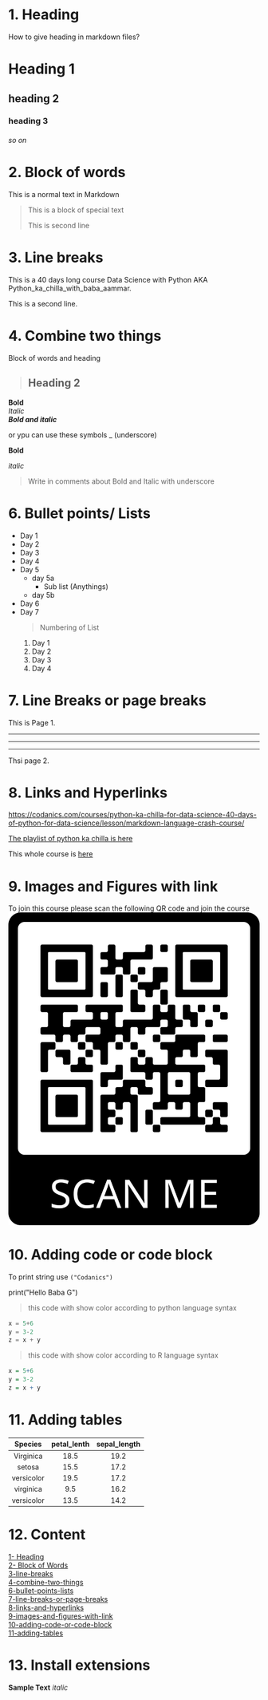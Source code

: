 # 1. Heading 
How to give heading in markdown files?

# Heading 1
## heading 2
### heading 3
###### so on

# 2. Block of words
This is a normal text in Markdown

>This is a block of special text
>
>This is second line

# 3. Line breaks

 This is a 40 days long course Data Science with Python AKA Python_ka_chilla_with_baba_aammar.

 This is a second line.

 # 4. Combine two things

 Block of words and heading

 >## Heading 2

 **Bold**\
 *Italic*\
 ***Bold and italic***

 or ypu can use these symbols
 _ (underscore)

 __Bold__

 _italic_

 > Write in comments about Bold and Italic with underscore

 # 6. Bullet points/ Lists

 - Day 1
 - Day 2
 - Day 3
 - Day 4
 - Day 5
      - day 5a
          - Sub list (Anythings)
      - day 5b
- Day 6
- Day 7
  >Numbering of List
  1. Day 1
  2. Day 2
  3. Day 3
  4. Day 4
   
# 7. Line Breaks or page breaks

This is Page 1.

---
___
***

Thsi page 2.

# 8. Links and Hyperlinks
<https://codanics.com/courses/python-ka-chilla-for-data-science-40-days-of-python-for-data-science/lesson/markdown-language-crash-course/>

[The playlist of python ka chilla is here](https://codanics.com/courses/python-ka-chilla-for-data-science-40-days-of-python-for-data-science/lesson/markdown-language-crash-course/)



[Condanics]:https://codanics.com/courses/python-ka-chilla-for-data-science-40-days-of-python-for-data-science/lesson/markdown-language-crash-course/

This whole course is [here][Condanics]


# 9. Images and Figures with link
To join this course please scan the following QR code and join the course
![QR](QR.jpeg)

<!-- Online Picture:
![Zeeshan](https://www.bing.com/images/search?view=detailV2&ccid=zuKl%2bBPN&id=9B5FD6AC8306AF93377369891B0998452F284496&thid=OIP.zuKl-BPNgSJFpQ5MZEp_9QHaFj&mediaurl=https%3a%2f%2fi.ytimg.com%2fvi%2fIhHBmL5JYjk%2fhqdefault.jpg&cdnurl=https%3a%2f%2fth.bing.com%2fth%2fid%2fR.cee2a5f813cd812245a50e4c644a7ff5%3frik%3dlkQoL0WYCRuJaQ%26pid%3dImgRaw%26r%3d0&exph=360&expw=480&q=zeeshan+wrtitin&simid=608039448698696729&FORM=IRPRST&ck=800A5FCC0D751BC65E00FC7375831E26&selectedIndex=14&itb=0) -->


# 10. Adding code or code block

To print string use `("Codanics")`

print("Hello Baba G")

>this code with show color according to python language syntax
```python
x = 5+6
y = 3-2
z = x + y

```
>this code with show color according to R language syntax
```r
x = 5+6
y = 3-2
z = x + y

```

# 11. Adding tables

| Species | petal_lenth | sepal_length|
|:---------:| :--------------:| :-----------:|
|Virginica| 18.5| 19.2|
|setosa| 15.5| 17.2|
|versicolor| 19.5| 17.2|
|virginica| 9.5| 16.2|
|versicolor| 13.5| 14.2|


# 12. Content
[1- Heading](#1-heading)\
[2- Block of Words](#2-block-of-words)\
[3-line-breaks](#3-line-breaks)\
[4-combine-two-things](#4-combine-two-things)\
[6-bullet-points-lists](#6-bullet-points-lists)\
[7-line-breaks-or-page-breaks](#7-line-breaks-or-page-breaks)\
[8-links-and-hyperlinks](#8-links-and-hyperlinks)\
[9-images-and-figures-with-link](#9-images-and-figures-with-link)\
[10-adding-code-or-code-block](#10-adding-code-or-code-block)\
[11-adding-tables](#11-adding-tables)



# 13. Install extensions

**Sample Text**
_italic_


